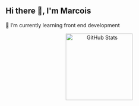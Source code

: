 ## Hi there 👋, I'm Marcois

<!--
**Markod1r/Markod1r** is a ✨ _special_ ✨ repository because its `README.md` (this file) appears on your GitHub profile.

Here are some ideas to get you started:

- 🔭 I’m currently working on ...
- 🌱 I’m currently learning ...
- 👯 I’m looking to collaborate on ...
- 🤔 I’m looking for help with ...
- 💬 Ask me about ...
- 📫 How to reach me: ...
- 😄 Pronouns: ...
- ⚡ Fun fact: ...
-->

🌱 I’m currently learning front end development

<p align="center">
  <a href="https://github.com/Markod1r">
    <img height="180em" src="https://media1.giphy.com/media/v1.Y2lkPTc5MGI3NjExajlweXd0eWVqMWlhd2xyZHd6djRzcXR2czcwenpmdHNoZDRjOHdpMSZlcD12MV9pbnRlcm5hbF9naWZfYnlfaWQmY3Q9Zw/Fu3OjBQiCs3s0ZuLY3/giphy.gif" alt="GitHub Stats"/>
  </a>
</p>
